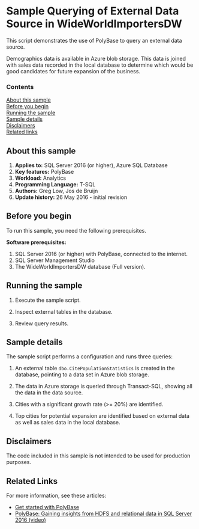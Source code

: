 # Sample Querying of External Data Source in WideWorldImportersDW

This script demonstrates the use of PolyBase to query an external data source.

Demographics data is available in Azure blob storage. This data is joined with sales data recorded in the local database to determine which would be good candidates for future expansion of the business.

### Contents

[About this sample](#about-this-sample)<br/>
[Before you begin](#before-you-begin)<br/>
[Running the sample](#run-this-sample)<br/>
[Sample details](#sample-details)<br/>
[Disclaimers](#disclaimers)<br/>
[Related links](#related-links)<br/>


<a name=about-this-sample></a>

## About this sample

<!-- Delete the ones that don't apply -->
1. **Applies to:** SQL Server 2016 (or higher), Azure SQL Database
1. **Key features:** PolyBase
1. **Workload:** Analytics
1. **Programming Language:** T-SQL
1. **Authors:** Greg Low, Jos de Bruijn
1. **Update history:** 26 May 2016 - initial revision

<a name=before-you-begin></a>

## Before you begin

To run this sample, you need the following prerequisites.

**Software prerequisites:**

<!-- Examples -->
1. SQL Server 2016 (or higher) with PolyBase, connected to the internet.
2. SQL Server Management Studio
3. The WideWorldImportersDW database (Full version).

<a name=run-this-sample></a>

## Running the sample

1. Execute the sample script.

2. Inspect external tables in the database.

3. Review query results.

## Sample details

The sample script performs a configuration and runs three queries:

1. An external table `dbo.CitePopulationStatistics` is created in the database, pointing to a data set in Azure blob storage.

2. The data in Azure storage is queried through Transact-SQL, showing all the data in the data source.

3. Cities with a significant growth rate (>= 20%) are identified.

4. Top cities for potential expansion are identified based on external data as well as sales data in the local database.

<a name=disclaimers></a>

## Disclaimers
The code included in this sample is not intended to be used for production purposes.

<a name=related-links></a>

## Related Links
<!-- Links to more articles. Remember to delete "en-us" from the link path. -->
For more information, see these articles:
- [Get started with PolyBase](https://msdn.microsoft.com/library/mt163689.aspx)
- [PolyBase: Gaining insights from HDFS and relational data in SQL Server 2016 (video)](https://channel9.msdn.com/Events/DataDriven/SQLServer2016/PolyBase)
